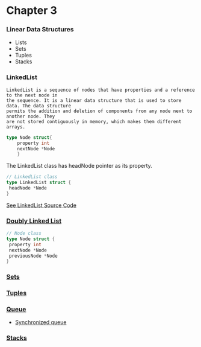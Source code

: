 # Chapter 3

### Linear Data Structures
* Lists
* Sets
* Tuples
* Stacks

### LinkedList

```
LinkedList is a sequence of nodes that have properties and a reference to the next node in
the sequence. It is a linear data structure that is used to store data. The data structure
permits the addition and deletion of components from any node next to another node. They
are not stored contiguously in memory, which makes them different arrays.
```

```go
type Node struct{
    property int
    nextNode *Node
    }
```
The LinkedList class has headNode pointer as its property.
```go
// LinkedList class
type LinkedList struct {
 headNode *Node
}
```
[See LinkedList Source Code](./linked_list.go)

### [Doubly Linked List](./doubly_linked_list.go)

```go
// Node class
type Node struct {
 property int
 nextNode *Node
 previousNode *Node
}
```

### [Sets](./set.go)

### [Tuples](./tuples.go)

### [Queue](./queue.go)
* [Synchronized queue](./sync_queue.go)


### [Stacks](./stack.go)
